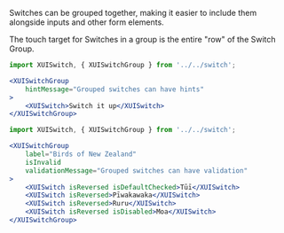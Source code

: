 Switches can be grouped together, making it easier to include them alongside inputs and other form elements.

The touch target for Switches in a group is the entire "row" of the Switch Group.

```jsx harmony
import XUISwitch, { XUISwitchGroup } from '../../switch';

<XUISwitchGroup
	hintMessage="Grouped switches can have hints"
>
	<XUISwitch>Switch it up</XUISwitch>
</XUISwitchGroup>
```

```jsx harmony
import XUISwitch, { XUISwitchGroup } from '../../switch';

<XUISwitchGroup
	label="Birds of New Zealand"
	isInvalid
	validationMessage="Grouped switches can have validation"
>
	<XUISwitch isReversed isDefaultChecked>Tūī</XUISwitch>
	<XUISwitch isReversed>Pīwakawaka</XUISwitch>
	<XUISwitch isReversed>Ruru</XUISwitch>
	<XUISwitch isReversed isDisabled>Moa</XUISwitch>
</XUISwitchGroup>
```

